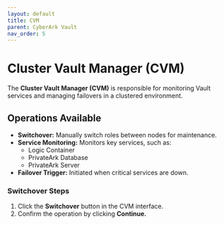 ```yaml
---
layout: default
title: CVM
parent: CyberArk Vault
nav_order: 5
---
```


# Cluster Vault Manager (CVM)

The **Cluster Vault Manager (CVM)** is responsible for monitoring Vault services and managing failovers in a clustered environment.

## Operations Available
- **Switchover:** Manually switch roles between nodes for maintenance.
- **Service Monitoring:** Monitors key services, such as:
  - Logic Container
  - PrivateArk Database
  - PrivateArk Server
- **Failover Trigger:** Initiated when critical services are down.

### Switchover Steps
1. Click the **Switchover** button in the CVM interface.
2. Confirm the operation by clicking **Continue.**